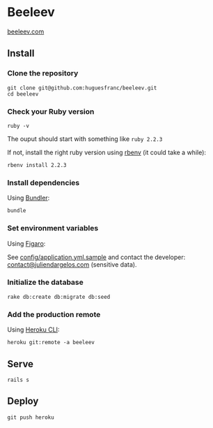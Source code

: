 # Beeleev

[beeleev.com](https://www.beeleev.com)

## Install

### Clone the repository

```shell
git clone git@github.com:huguesfranc/beeleev.git
cd beeleev
```

### Check your Ruby version

```shell
ruby -v
```

The ouput should start with something like `ruby 2.2.3`

If not, install the right ruby version using [rbenv](https://github.com/rbenv/rbenv) (it could take a while):

```shell
rbenv install 2.2.3
```

### Install dependencies

Using [Bundler](https://github.com/bundler/bundler):

```shell
bundle
```

### Set environment variables

Using [Figaro](https://github.com/laserlemon/figaro):

See [config/application.yml.sample](https://github.com/huguesfranc/beeleev/blob/master/config/application.yml.sample) and contact the developer: [contact@juliendargelos.com](mailto:contact@juliendargelos.com) (sensitive data).

### Initialize the database

```shell
rake db:create db:migrate db:seed
```

### Add the production remote

Using [Heroku CLI](https://devcenter.heroku.com/articles/heroku-cli):

```shell
heroku git:remote -a beeleev
```

## Serve

```shell
rails s
```

## Deploy

```shell
git push heroku
```
